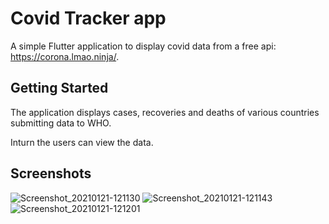 # Covid Tracker app

A simple Flutter application to display covid data from a free api: https://corona.lmao.ninja/.

## Getting Started

The application displays cases, recoveries and deaths of various countries submitting data to WHO.

Inturn the users can view the data.

## Screenshots
![Screenshot_20210121-121130](https://user-images.githubusercontent.com/30405173/105568340-a197ad80-5d49-11eb-9da5-9b6e68e63219.jpg)
![Screenshot_20210121-121143](https://user-images.githubusercontent.com/30405173/105568345-a78d8e80-5d49-11eb-8e74-2eb5dbaae6e2.jpg)
![Screenshot_20210121-121201](https://user-images.githubusercontent.com/30405173/105568348-abb9ac00-5d49-11eb-87e0-df4deadf0c98.jpg)

